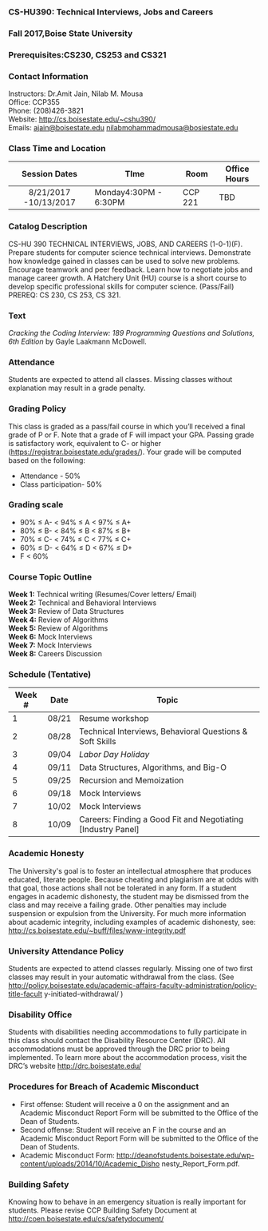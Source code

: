 ### CS-HU390: Technical Interviews, Jobs and Careers
### Fall 2017,Boise State University
### Prerequisites:CS230, CS253 and CS321


### Contact Information 

Instructors: Dr.Amit Jain, Nilab M. Mousa  
Office: CCP355   
Phone: (208)426-3821   
Website: http://cs.boisestate.edu/~cshu390/   
Emails: ajain@boisestate.edu  nilabmohammadmousa@bosiestate.edu   

### Class Time and Location
|     Session Dates     | TIme                  | Room    | Office Hours |
|:---------------------:|-----------------------|---------|--------------|
| 8/21/2017 -10/13/2017 | Monday4:30PM - 6:30PM | CCP 221 | TBD          |

### Catalog Description 
CS-HU 390 TECHNICAL INTERVIEWS, JOBS, AND CAREERS (1-0-1)(F). Prepare students
for computer science technical interviews. Demonstrate how knowledge gained in
classes can be used to solve new problems. Encourage teamwork and peer feedback.
Learn how to negotiate jobs and manage career growth. A Hatchery Unit (HU) course
is a short course to develop specific professional skills for computer science.
(Pass/Fail) PREREQ: CS 230, CS 253, CS 321.


### Text 
*Cracking the Coding Interview: 189 Programming Questions and Solutions, 6th Edition* by
Gayle Laakmann McDowell.


### Attendance 
Students are expected to attend all classes. Missing classes without explanation may
result in a grade penalty.


### Grading Policy 
This class is graded as a pass/fail course in which you’ll received a final grade of P or
F. Note that a grade of F will impact your GPA. Passing grade is satisfactory work, equivalent
to C- or higher (https://registrar.boisestate.edu/grades/). Your grade will be computed based
on the following:
* Attendance - 50%
* Class participation- 50%

### Grading scale
* 90% ≤ A- < 94% ≤ A < 97% ≤ A+
* 80% ≤ B- < 84% ≤ B < 87% ≤ B+
* 70% ≤ C- < 74% ≤ C < 77% ≤ C+
* 60% ≤ D- < 64% ≤ D < 67% ≤ D+
* F < 60%

### Course Topic Outline
**Week 1:** Technical writing (Resumes/Cover letters/ Email)  
**Week 2:** Technical and Behavioral Interviews  
**Week 3:** Review of Data Structures  
**Week 4:** Review of Algorithms  
**Week 5:** Review of Algorithms  
**Week 6:** Mock Interviews  
**Week 7:** Mock Interviews  
**Week 8:** Careers Discussion  

### Schedule (Tentative)
| Week # | Date  | Topic                                                        |
|--------|-------|--------------------------------------------------------------|
| 1      | 08/21 | Resume workshop                                              |
| 2      | 08/28 | Technical Interviews, Behavioral Questions & Soft Skills     |
| 3      | 09/04 | *Labor Day Holiday*                                            |
| 4      | 09/11 | Data Structures, Algorithms, and Big-O                                        |
| 5      | 09/25 | Recursion and Memoization                                    |
| 6      | 09/18 | Mock Interviews                                              |
| 7      | 10/02 | Mock Interviews                                              |
| 8      | 10/09 | Careers: Finding a Good Fit and Negotiating [Industry Panel] |

### Academic Honesty
The University's goal is to foster an intellectual atmosphere that produces educated,
literate people. Because cheating and plagiarism are at odds with that goal, those
actions shall not be tolerated in any form. If a student engages in academic
dishonesty, the student may be dismissed from the class and may receive a failing
grade. Other penalties may include suspension or expulsion from the University. For
much more information about academic integrity, including examples of academic
dishonesty, see: http://cs.boisestate.edu/~buff/files/www-integrity.pdf

### University Attendance Policy
Students are expected to attend classes regularly. Missing one of two first classes
may result in your automatic withdrawal from the class. (See
http://policy.boisestate.edu/academic-affairs-faculty-administration/policy-title-facult
y-initiated-withdrawal/ )

### Disability Office
Students with disabilities needing accommodations to fully participate in this class
should contact the Disability Resource Center (DRC). All accommodations must be
approved through the DRC prior to being implemented. To learn more about the
accommodation process, visit the DRC’s website http://drc.boisestate.edu/

### Procedures for Breach of Academic Misconduct
* First offense: Student will receive a 0 on the assignment and an Academic
Misconduct Report Form will be submitted to the Office of the Dean of Students.
* Second offense: Student will receive an F in the course and an Academic
Misconduct Report Form will be submitted to the Office of the Dean of Students.
* Academic Misconduct Form:
http://deanofstudents.boisestate.edu/wp-content/uploads/2014/10/Academic_Disho
nesty_Report_Form.pdf.  

### Building Safety
Knowing how to behave in an emergency situation is really important for students.
Please revise CCP Building Safety Document at
http://coen.boisestate.edu/cs/safetydocument/

